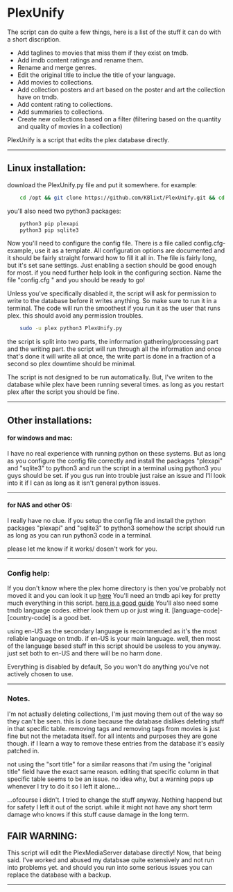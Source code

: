 # PlexUnify

The script can do quite a few things, here is a list of the stuff it can do with a short discription.

- Add taglines to movies that miss them if they exist on tmdb. 
- Add imdb content ratings and rename them.
- Rename and merge genres.
- Edit the original title to inclue the title of your language.
- Add movies to collections.
- Add collection posters and art based on the poster and art the collection have on tmdb.
- Add content rating to collections.
- Add summaries to collections.
- Create new collections based on a filter (filtering based on the quantity and quality of movies in a collection)



PlexUnify is a script that edits the plex database directly.


----------
## Linux installation:

download the PlexUnify.py file and put it somewhere. for example:
```sh
    cd /opt && git clone https://github.com/KBlixt/PlexUnify.git && cd PlexUnify
```

you'll also need two python3 packages:
```sh
    python3 pip plexapi
    python3 pip sqlite3
```

Now you'll need to configure the config file. There is a file called config.cfg-example, use it as a template.
All configuration options are documented and it should be fairly straight forward how to fill it all in.
The file is fairly long, but it's set sane settings. Just enabling a section should be good enough for most.
if you need further help look in the configuring section. Name the file "config.cfg " and you should be ready to go!

Unless you've specifically disabled it, the script will ask for permission to write to the database
before it writes anything. So make sure to run it in a terminal.
The code will run the smoothest if you run it as the user that runs plex. this should avoid any permission troubles.
```sh
    sudo -u plex python3 PlexUnify.py
```

the script is split into two parts, the information gathering/processing part and the writing part. the script will run through
all the information and once that's done it will write all at once, the write part is done in a fraction of a second so plex 
downtime should be minimal. 

The script is not designed to be run automatically. But, I've writen to the database while plex have been running
several times. as long as you restart plex after the script you should be fine.

----------

## Other installations:

#### for windows and mac:

I have no real experience with running python on these systems. But as long as you configure the config file correctly
and install the packages "plexapi" and "sqlite3" to python3 and run the script in a terminal using python3 you guys
should be set. if you gus run into trouble just raise an issue and I'll look into it if I can as long as it isn't
general python issues.

----------

#### for NAS and other OS:

I really have no clue. if you setup the config file and install the python packages "plexapi" and "sqlite3" to python3
somehow the script should run as long as you can run python3 code in a terminal.

please let me know if it works/ dosen't work for you.

----------

### Config help:

If you don't know where the plex home directory is then you've probably not moved it and you can look it up [here](https://support.plex.tv/articles/202915258-where-is-the-plex-media-server-data-directory-located/)
You'll need an tmdb api key for pretty much everything in this script. [here is a good guide](https://developers.themoviedb.org/3/getting-started/introduction)
You'll also need some tmdb language codes. either look them up or just wing it. [language-code]-[country-code] is a good bet.


using en-US as the secondary language is recommended as it's the most reliable language on tmdb. if en-US is your main
language. well, then most of the language based stuff in this script should be useless to you anyway. just set both to
en-US and there will be no harm done.

Everything is disabled by default, So you won't do anything you've not actively chosen to use.

----------
### Notes.

I'm not actually deleting collections, I'm just moving them out of the way so they can't be seen. this is done because the 
database dislikes deleting stuff in that specific table. removing tags and removing tags from movies is just fine but not 
the metadata itself. for all intents and purposes they are gone though. if I learn a way to remove these entries from the 
database it's easily patched in.

not using the "sort title" for a similar reasons that i'm using the "original title" field have the exact same reason. editing 
that specific column in that specific table seems to be an issue. no idea why, but a warning pops up whenever I try to do it so 
I left it alone... 

...ofcourse i didn't. I tried to change the stuff anyway. Nothing happend but for safety I left it out of the script. while it 
might not have any short term damage who knows if this stuff cause damage in the long term.

## FAIR WARNING:

This script will edit the PlexMediaServer database directly! Now, that being said. I've worked and abused my databsae quite
extensively and not run into problems yet. and should you run into some serious issues you can replace the database
with a backup.

----------
